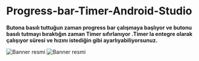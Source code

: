 # Progress-bar-Timer-Android-Studio
**Butona basılı tuttuğun zaman progress bar çalışmaya başlıyor ve butonu basılı tutmayı bıraktığın zaman Timer sıfırlanıyor .Timer la entegre olarak çalışıyor süresi ve hızını istediğin gibi ayarlıyabiliyorsunuz.**

![Banner resmi](https://github.com/fatih40/Progress-bar-Timer-Android-Studio/blob/master/images/progress1.jpeg)
![Banner resmi](https://github.com/fatih40/Progress-bar-Timer-Android-Studio/blob/master/images/progress2.jpeg)



